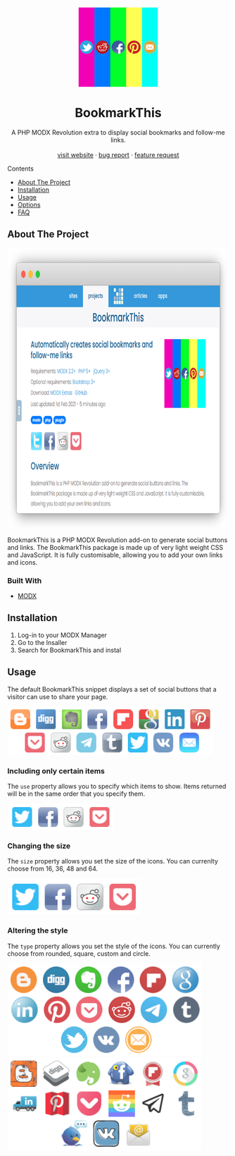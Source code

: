 <!-- PROJECT LOGO -->
<br />
<p align="center">
  <a href="https://github.com/othneildrew/Best-README-Template">
    <img src="_images/bookmarkthis.png" alt="Logo" width="180" height="180">
  </a>

  <h1 align="center">BookmarkThis</h1>

  <p align="center">
    A PHP MODX Revolution extra to display social bookmarks and follow-me links.
    <br />
    <br />
    <a href="https://madaboutbrighton.net/projects/bookmarkthis">visit website</a>
    ·
    <a href="https://github.com/madaboutbrighton/bookmarkthis/issues">bug report</a>
    ·
    <a href="https://github.com/madaboutbrighton/bookmarkthis/issues">feature request</a>
  </p>
</p>

Contents
  - [About The Project](#about-the-project)
  - [Installation](#installation)
  - [Usage](#usage)
  - [Options](#options)
  - [FAQ](#faq)

<!-- ABOUT THE PROJECT -->
## About The Project

<img src="_images/screenshot1.png" alt="BookmarkThis Screen Shot" width="838" height="638">

BookmarkThis is a PHP MODX Revolution add-on to generate social buttons and links. The BookmarkThis package is made up of very light weight CSS and JavaScript. It is fully customisable, allowing you to add your own links and icons.

### Built With

  - [MODX](https://modx.com/)

## Installation

1. Log-in to your MODX Manager
2. Go to the Insaller
3. Search for BookmarkThis and instal

## Usage

The default BookmarkThis snippet displays a set of social buttons that a visitor can use to share your page.

<img src="_images/share-rounded.png" alt="Logo" width="469" height="110">

### Including only certain items

The `use` property allows you to specify which items to show. Items returned will be in the same order that you specify them.

<img src="_images/share-rounded-use.png" alt="Logo" width="241" height="60">

### Changing the size

The `size` property allows you set the size of the icons. You can currenlty choose from 16, 36, 48 and 64.

<img src="_images/share-rounded-use-size.png" alt="Logo" width="304" height="82">

### Altering the style

The `type` property allows you set the style of the icons. You can currently choose from rounded, square, custom and circle.

<img src="_images/share-circle.png" alt="Logo" width="442" height="210">

<img src="_images/share-custom-size.png" alt="Logo" width="441" height="211">


[screenshot1]: _images/screenshot1.png

